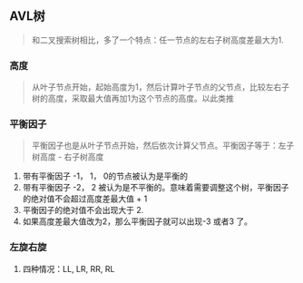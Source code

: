 ## AVL树
> 和二叉搜索树相比，多了一个特点：任一节点的左右子树高度差最大为1.

### 高度
> 从叶子节点开始，起始高度为1，然后计算叶子节点的父节点，比较左右子树的高度，采取最大值再加1为这个节点的高度。以此类推

### 平衡因子
> 平衡因子也是从叶子节点开始，然后依次计算父节点。平衡因子等于：左子树高度 - 右子树高度

1. 带有平衡因子 -1， 1， 0的节点被认为是平衡的
2. 带有平衡因子 -2， 2 被认为是不平衡的。意味着需要调整这个树，平衡因子的绝对值不会超过高度差最大值 + 1
3. 平衡因子的绝对值不会出现大于 2.
4. 如果高度差最大值改为2，那么平衡因子就可以出现-3 或者3 了。

### 左旋右旋
1. 四种情况：LL, LR, RR, RL 
